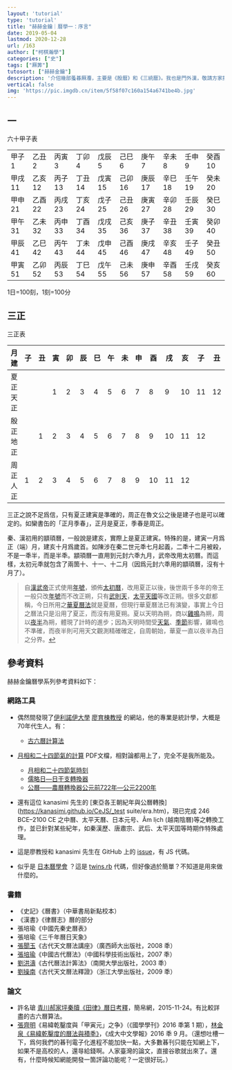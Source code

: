 ```yaml
---
layout: 'tutorial'
type: 'tutorial'
title: "赫赫金鑰｜曆學一：序言"
date: 2019-05-04
lastmod: 2020-12-28
url: /163
author: ["柯棋瀚學"]
categories: ["史"]
tags: ["厤筭"]
tutosort: ["赫赫金鑰"]
description: '介佋幾部蚤㫷厤灋，主要是《殷曆》和《三統曆》。我也是門外漢，敬請方家指正。'
vertical: false
img: 'https://pic.imgdb.cn/item/5f58f07c160a154a6741be4b.jpg'
---
```


## 一

六十甲子表

|        |        |        |        |        |        |        |        |        |        |
| ------ | ------ | ------ | ------ | ------ | ------ | ------ | ------ | ------ | ------ |
| 甲子1  | 乙丑2  | 丙寅3  | 丁卯4  | 戊辰5  | 己巳6  | 庚午7  | 辛未8  | 壬申9  | 癸酉10 |
| 甲戌11 | 乙亥12 | 丙子13 | 丁丑14 | 戊寅15 | 己卯16 | 庚辰17 | 辛巳18 | 壬午19 | 癸未20 |
| 甲申21 | 乙酉22 | 丙戌23 | 丁亥24 | 戊子25 | 己丑26 | 庚寅27 | 辛卯28 | 壬辰29 | 癸巳30 |
| 甲午31 | 乙未32 | 丙申33 | 丁酉34 | 戊戌35 | 己亥36 | 庚子37 | 辛丑38 | 壬寅39 | 癸卯40 |
| 甲辰41 | 乙巳42 | 丙午43 | 丁未44 | 戊申45 | 己酉46 | 庚戌47 | 辛亥48 | 壬子49 | 癸丑50 |
| 甲寅51 | 乙卯52 | 丙辰53 | 丁巳54 | 戊午55 | 己未56 | 庚申57 | 辛酉58 | 壬戌59 | 癸亥60 |

1日=100刻，1刻=100分

##  三正

三正表

| 月建     | 子   | 丑   | 寅   | 卯   | 辰   | 巳   | 午   | 未   | 申   | 酉   | 戌   | 亥   | 子   | 丑   |
| -------- | ---- | ---- | ---- | ---- | ---- | ---- | ---- | ---- | ---- | ---- | ---- | ---- | ---- | ---- |
| 夏正天正 |      |      | 1    | 2    | 3    | 4    | 5    | 6    | 7    | 8    | 9    | 10   | 11   | 12   |
| 殷正地正 |      | 1    | 2    | 3    | 4    | 5    | 6    | 7    | 8    | 9    | 10   | 11   | 12   |      |
| 周正人正 | 1    | 2    | 3    | 4    | 5    | 6    | 7    | 8    | 9    | 10   | 11   | 12   |      |      |

三正之說不足爲信，只有夏正建寅是準確的，周正在魯文公之後是建子也是可以確定的。如欒書缶的「正月季春」，正月是夏正，季春是周正。

秦、漢初用的顓頊曆，一般說是建亥，實際上是夏正建寅。特殊的是，建寅一月爲正（端）月，建亥十月爲歲首。如陳涉在秦二世元秊七月起義，二秊十二月被殺，不是一秊半，而是半秊。顓頊曆一直用到元封六秊九月，武帝改用太初曆。而這樣，太初元秊就包含了兩箇十、十一、十二月（因爲元封六秊用的顓頊曆，沒有十月了）。

> 自[漢武帝](https://zh.wikipedia.org/wiki/汉武帝)正式使用[年號](https://zh.wikipedia.org/wiki/年号)，頒佈[太初曆](https://zh.wikipedia.org/wiki/太初曆)，改用夏正以後，後世兩千多年的帝王一般只改[年號](https://zh.wikipedia.org/wiki/年号)而不改正朔，只有[武則天](https://zh.wikipedia.org/wiki/武则天)，[太平天國](https://zh.wikipedia.org/wiki/太平天国)等改正朔。很多文獻都稱，今日所用之[華夏曆法](https://zh.wikipedia.org/wiki/華夏曆法)就是夏曆，但現行華夏曆法已有演變，事實上今日之曆法只是沿用了夏正，而沒有用夏朔。夏以天明為朔，商以[雞鳴](https://zh.wikipedia.org/wiki/雞鳴)為朔，周以[夜半](https://zh.wikipedia.org/wiki/夜半)為朔，體現了計時的進步；因為天明時間受[天氣](https://zh.wikipedia.org/wiki/天气)、[季節](https://zh.wikipedia.org/wiki/季节)影響，雞鳴也不準確，而夜半則可用天文觀測精確確定，自周朝始，華夏一直以夜半為日之分界。[↩](https://zh.wikipedia.org/zh-hant/%E6%AD%A3%E6%9C%94)

## 參考資料

赫赫金鑰曆學系列參考資料如下：

### 網路工具

- 偶然間發現了<u>伊利諾伊大學</u> [廖育棟教授](https://publish.illinois.edu/ytliu/) 的網站，他的專業是統計學，大概是70年代生人。有：

  - [古六曆計算法](c)
- [月相和二十四節氣的計算](https://ytliu0.github.io/ChineseCalendar/docs/sunMoon_chinese.pdf) PDF文檔，相對論都用上了，完全不是我所能及。
  - [月相和二十四節氣時刻](https://ytliu0.github.io/ChineseCalendar/sunMoon_chinese.html)
  - [儒略日—日干支轉換器](https://ytliu0.github.io/ChineseCalendar/Julian_chinese.html)
  - [公曆——農曆轉換器公元前722年—公元2200年](https://ytliu0.github.io/ChineseCalendar/index_chinese.html)

- 還有這位 kanasimi 先生的 [東亞各王朝紀年與公曆轉換](https://kanasimi.github.io/CeJS/_test suite/era.htm)，現已完成 246 BCE–2100 CE 之中曆、太平天曆、日本元号、Âm lịch (越南陰曆)等之轉換工作，並已針對某些紀年，如秦漢歷、唐肅宗、武后、太平天囯等時期作特殊處理。

- 這是廖教授和 kanasimi 先生在 GitHub 上的 [issue](https://github.com/ytliu0/ChineseCalendar/issues/2)，有 JS 代碼。

- 似乎是 [日本曆學會](https://www.asahi-net.or.jp/~dd6t-sg/) ？這是 [twins.rb](https://github.com/suchowan/when_exe/blob/e21141c61740c636ce6fbad65c980572253af6ef/lib/when_exe/region/chinese/twins.rb#L106) 代碼，但好像過於簡單？不知道是用來做什麼的。

### 書籍

- 《史記》《曆書》（中華書局新點校本）
- 《漢書》《律曆志》曆的部分
- 張培瑜《中國先秦史曆表》
- 張培瑜《三千年曆日天象》
- <u>張聞玉</u>《古代天文曆法講座》（廣西師大出版社，2008 秊）
- <u>張培瑜</u>《中國古代曆法》（中國科學技術出版社，2007 秊）
- <u>劉洪濤</u>《古代曆法計筭法》（南開大學出版社，2003 秊）
- <u>劉操南</u>《古代天文曆法釋證》（浙江大學出版社，2009 秊）

### 論文

- 許名瑲 [青川郝家坪秦牘《田律》曆日考釋](http://www.bsm.org.cn/show_article.php?id=2372)，簡帛網，2015-11-24。有比較詳盡的古六曆算法。
- <u>張齊明</u>《易緯乾鑿度與「甲寅元」之争》（《國學學刊》2016 秊第 1 期），<u>林金泉</u>[《易緯乾鑿度的曆法與積秊》](http://bec001.web3.ncku.edu.tw/var/file/142/1142/img/2248/5401.pdf)，《成大中文學報》2016 秊 9 月。（還想吐槽一下，爲何我們的㫷刊電子化進程不能加快一點，大多數㫷刊只能在知網上下，如果不是高校的人，還㝵給錢啊。人家臺灣的論文，直接谷歌就出來了。還有，什麼時候知網能開發一箇評論功能呢？一定很好玩。）